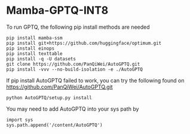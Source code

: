 # Mamba-GPTQ-INT8

To run GPTQ, the following pip install methods are needed
```
pip install mamba-ssm
pip install git+https://github.com/huggingface/optimum.git
pip install einops
pip install texttable
pip install -q -U datasets
git clone https://github.com/PanQiWei/AutoGPTQ.git
pip install -vvv --no-build-isolation -e ./AutoGPTQ
```

If pip install AutoGPTQ failed to work, you can try the following found on https://github.com/PanQiWei/AutoGPTQ.git
```
python AutoGPTQ/setup.py install
```

You may need to add AutoGPTQ into your sys path by 

```{r} 
import sys
sys.path.append('/content/AutoGPTQ')
```

